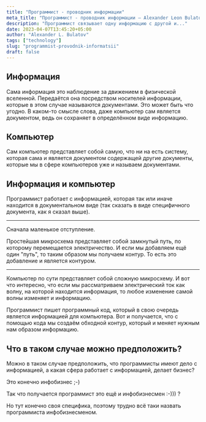 ```yaml
---
title: "Программист - проводник информации"
meta_title: "Программист - проводник информации — Alexander Leon Bulatov's Blog"
description: "Программист связывает одну информацию с другой и..."
date: 2023-04-07T13:45:20+05:00
author: "Alexander L. Bulatov"
tags: ["technology"]
slug: "programmist-provodnik-informatsii"
draft: false
---
```


## Информация

Сама информация это наблюдение за движением в физической вселенной.
Передаётся она посредством носителей информации, которые в этом случае называются документами. Это может быть что угодно. В каком-то смысле слова, даже компьютер сам является документом, ведь он сохраняет в определённом виде информацию.

## Компьютер

Сам компьютер представляет собой самую, что ни на есть систему, которая сама и является документом содержащей другие документы, которые мы в сфере компьютеров уже и называем документами.

## Информация и компьютер

Программист работает с информацией, которая так или иначе находится в документальном виде (так сказать в виде специфичного документа, как я сказал выше).

<hr>

Сначала маленькое отступление.

Простейшая микросхема представляет собой замкнутый путь, по которому перемещается электричество. И если мы добавляем ещё один &quot;путь&quot;, то таким образом мы получаем контур.
То есть это добавление и является контуром.

<hr>

Компьютер по сути представляет собой сложную микросхему. И вот что интересно, что если мы рассматриваем электрический ток как волну, на которой находится информация, то любое изменение самой волны изменяет и информацию.

Программист пишет программный код, который в свою очередь является информацией для компьютера. Вот и получается, что с помощью кода мы создаём обходной контур, который и меняет нужным нам образом информацию.

## Что в таком случае можно предположить?

Можно в таком случае предположить, что программисты имеют дело с информацией, а какая сфера работает с информацией, делает бизнес?

Это конечно инфобизнес ;-)

Так что получается программист это ещё и инфобизнесмен :-))) ?

Но тут конечно своя специфика, поэтому трудно всё таки назвать программиста инфобизнесменом.